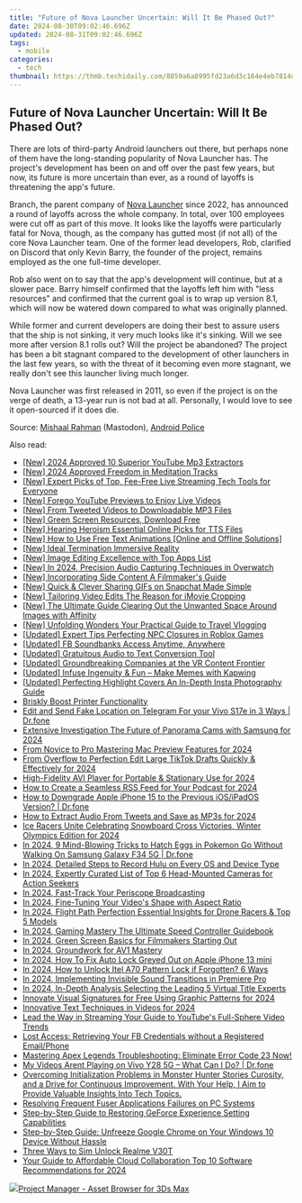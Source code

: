 ```yaml
---
title: "Future of Nova Launcher Uncertain: Will It Be Phased Out?"
date: 2024-08-30T09:02:46.696Z
updated: 2024-08-31T09:02:46.696Z
tags:
  - mobile
categories:
  - tech
thumbnail: https://thmb.techidaily.com/8859a6a8995fd23a6d3c164e4eb7814defea1c5b86ac3b09d9d752ad915284f4.jpg
---
```


## Future of Nova Launcher Uncertain: Will It Be Phased Out?

There are lots of third-party Android launchers out there, but perhaps none of them have the long-standing popularity of Nova Launcher has. The project's development has been on and off over the past few years, but now, its future is more uncertain than ever, as a round of layoffs is threatening the app's future.

 Branch, the parent company of [Nova Launcher](https://static1.howtogeekimages.com/wordpress/wp-content/uploads/2023/10/53154206617%5F77f1de5022%5Fo.jpg?q=50&fit=crop&w=1100&h=618&dpr=1.5) since 2022, has announced a round of layoffs across the whole company. In total, over 100 employees were cut off as part of this move. It looks like the layoffs were particularly fatal for Nova, though, as the company has gutted most (if not all) of the core Nova Launcher team. One of the former lead developers, Rob, clarified on Discord that only Kevin Barry, the founder of the project, remains employed as the one full-time developer.

 Rob also went on to say that the app's development will continue, but at a slower pace. Barry himself confirmed that the layoffs left him with "less resources" and confirmed that the current goal is to wrap up version 8.1, which will now be watered down compared to what was originally planned.

 While former and current developers are doing their best to assure users that the ship is not sinking, it very much looks like it's sinking. Will we see more after version 8.1 rolls out? Will the project be abandoned? The project has been a bit stagnant compared to the development of other launchers in the last few years, so with the threat of it becoming even more stagnant, we really don't see this launcher living much longer.

 Nova Launcher was first released in 2011, so even if the project is on the verge of death, a 13-year run is not bad at all. Personally, I would love to see it open-sourced if it does die.

 Source: [Mishaal Rahman](https://androiddev.social/@MishaalRahman/112927273258254053) (Mastodon), [Android Police](https://www.androidpolice.com/nova-launcher-future-uncertain-layoffs-slash-core-dev-team/)

<ins class="adsbygoogle"
     style="display:block"
     data-ad-format="autorelaxed"
     data-ad-client="ca-pub-7571918770474297"
     data-ad-slot="1223367746"></ins>



<ins class="adsbygoogle"
     style="display:block"
     data-ad-client="ca-pub-7571918770474297"
     data-ad-slot="8358498916"
     data-ad-format="auto"
     data-full-width-responsive="true"></ins>

<span class="atpl-alsoreadstyle">Also read:</span>
<div><ul>
<li><a href="https://youtube-sure.techidaily.com/024-approved-10-superior-youtube-mp3-extractors/"><u>[New] 2024 Approved  10 Superior YouTube Mp3 Extractors</u></a></li>
<li><a href="https://article-tips.techidaily.com/new-2024-approved-freedom-in-meditation-tracks/"><u>[New] 2024 Approved  Freedom in Meditation Tracks</u></a></li>
<li><a href="https://some-knowledge.techidaily.com/new-expert-picks-of-top-fee-free-live-streaming-tech-tools-for-everyone/"><u>[New] Expert Picks of Top, Fee-Free Live Streaming Tech Tools for Everyone</u></a></li>
<li><a href="https://some-knowledge.techidaily.com/new-forego-youtube-previews-to-enjoy-live-videos/"><u>[New] Forego YouTube Previews to Enjoy Live Videos</u></a></li>
<li><a href="https://some-knowledge.techidaily.com/new-from-tweeted-videos-to-downloadable-mp3-files/"><u>[New] From Tweeted Videos to Downloadable MP3 Files</u></a></li>
<li><a href="https://some-knowledge.techidaily.com/new-green-screen-resources-download-free/"><u>[New] Green Screen Resources, Download Free</u></a></li>
<li><a href="https://some-knowledge.techidaily.com/new-hearing-heroism-essential-online-picks-for-tts-files/"><u>[New] Hearing Heroism  Essential Online Picks for TTS Files</u></a></li>
<li><a href="https://some-knowledge.techidaily.com/new-how-to-use-free-text-animations-online-and-offline-solutions/"><u>[New] How to Use Free Text Animations [Online and Offline Solutions]</u></a></li>
<li><a href="https://some-knowledge.techidaily.com/new-ideal-termination-immersive-reality/"><u>[New] Ideal Termination  Immersive Reality</u></a></li>
<li><a href="https://some-knowledge.techidaily.com/new-image-editing-excellence-with-top-apps-list/"><u>[New] Image Editing Excellence with Top Apps List</u></a></li>
<li><a href="https://screen-mirroring-recording.techidaily.com/new-in-2024-precision-audio-capturing-techniques-in-overwatch/"><u>[New] In 2024, Precision Audio Capturing Techniques in Overwatch</u></a></li>
<li><a href="https://some-knowledge.techidaily.com/new-incorporating-side-content-a-filmmakers-guide/"><u>[New] Incorporating Side Content  A Filmmaker's Guide</u></a></li>
<li><a href="https://snapchat-videos.techidaily.com/new-quick-and-clever-sharing-gifs-on-snapchat-made-simple/"><u>[New] Quick & Clever  Sharing GIFs on Snapchat Made Simple</u></a></li>
<li><a href="https://some-tips.techidaily.com/new-tailoring-video-edits-the-reason-for-imovie-cropping/"><u>[New] Tailoring Video Edits  The Reason for iMovie Cropping</u></a></li>
<li><a href="https://some-guidance.techidaily.com/new-the-ultimate-guide-clearing-out-the-unwanted-space-around-images-with-affinity/"><u>[New] The Ultimate Guide  Clearing Out the Unwanted Space Around Images with Affinity</u></a></li>
<li><a href="https://facebook-record-videos.techidaily.com/new-unfolding-wonders-your-practical-guide-to-travel-vlogging/"><u>[New] Unfolding Wonders  Your Practical Guide to Travel Vlogging</u></a></li>
<li><a href="https://some-knowledge.techidaily.com/updated-expert-tips-perfecting-npc-closures-in-roblox-games/"><u>[Updated] Expert Tips  Perfecting NPC Closures in Roblox Games</u></a></li>
<li><a href="https://facebook-clips.techidaily.com/updated-fb-soundbanks-access-anytime-anywhere/"><u>[Updated] FB Soundbanks  Access Anytime, Anywhere</u></a></li>
<li><a href="https://some-knowledge.techidaily.com/updated-gratuitous-audio-to-text-conversion-tool/"><u>[Updated] Gratuitous Audio to Text Conversion Tool</u></a></li>
<li><a href="https://some-knowledge.techidaily.com/updated-groundbreaking-companies-at-the-vr-content-frontier/"><u>[Updated] Groundbreaking Companies at the VR Content Frontier</u></a></li>
<li><a href="https://some-knowledge.techidaily.com/updated-infuse-ingenuity-and-fun-make-memes-with-kapwing/"><u>[Updated] Infuse Ingenuity & Fun – Make Memes with Kapwing</u></a></li>
<li><a href="https://instagram-video-recordings.techidaily.com/updated-perfecting-highlight-covers-an-in-depth-insta-photography-guide/"><u>[Updated] Perfecting Highlight Covers  An In-Depth Insta Photography Guide</u></a></li>
<li><a href="https://windows11.techidaily.com/briskly-boost-printer-functionality/"><u>Briskly Boost Printer Functionality</u></a></li>
<li><a href="https://location-social.techidaily.com/edit-and-send-fake-location-on-telegram-for-your-vivo-s17e-in-3-ways-drfone-by-drfone-virtual-android/"><u>Edit and Send Fake Location on Telegram For your Vivo S17e in 3 Ways | Dr.fone</u></a></li>
<li><a href="https://some-knowledge.techidaily.com/extensive-investigation-the-future-of-panorama-cams-with-samsung-for-2024/"><u>Extensive Investigation  The Future of Panorama Cams with Samsung for 2024</u></a></li>
<li><a href="https://some-knowledge.techidaily.com/from-novice-to-pro-mastering-mac-preview-features-for-2024/"><u>From Novice to Pro  Mastering Mac Preview Features for 2024</u></a></li>
<li><a href="https://some-knowledge.techidaily.com/from-overflow-to-perfection-edit-large-tiktok-drafts-quickly-and-effectively-for-2024/"><u>From Overflow to Perfection  Edit Large TikTok Drafts Quickly & Effectively for 2024</u></a></li>
<li><a href="https://some-knowledge.techidaily.com/high-fidelity-avi-player-for-portable-and-stationary-use-for-2024/"><u>High-Fidelity AVI Player for Portable & Stationary Use for 2024</u></a></li>
<li><a href="https://some-knowledge.techidaily.com/how-to-create-a-seamless-rss-feed-for-your-podcast-for-2024/"><u>How to Create a Seamless RSS Feed for Your Podcast for 2024</u></a></li>
<li><a href="https://techidaily.com/how-to-downgrade-apple-iphone-15-to-the-previous-iosipados-version-drfone-by-drfone-ios-system-repair-ios-system-repair/"><u>How to Downgrade Apple iPhone 15 to the Previous iOS/iPadOS Version? | Dr.fone</u></a></li>
<li><a href="https://some-knowledge.techidaily.com/how-to-extract-audio-from-tweets-and-save-as-mp3s-for-2024/"><u>How to Extract Audio From Tweets and Save as MP3s for 2024</u></a></li>
<li><a href="https://some-knowledge.techidaily.com/ice-racers-unite-celebrating-snowboard-cross-victories-winter-olympics-edition-for-2024/"><u>Ice Racers Unite  Celebrating Snowboard Cross Victories, Winter Olympics Edition for 2024</u></a></li>
<li><a href="https://change-location.techidaily.com/in-2024-9-mind-blowing-tricks-to-hatch-eggs-in-pokemon-go-without-walking-on-samsung-galaxy-f34-5g-drfone-by-drfone-virtual-android/"><u>In 2024, 9 Mind-Blowing Tricks to Hatch Eggs in Pokemon Go Without Walking On Samsung Galaxy F34 5G | Dr.fone</u></a></li>
<li><a href="https://remote-screen-capture.techidaily.com/in-2024-detailed-steps-to-record-hulu-on-every-os-and-device-type/"><u>In 2024, Detailed Steps to Record Hulu on Every OS and Device Type</u></a></li>
<li><a href="https://some-knowledge.techidaily.com/in-2024-expertly-curated-list-of-top-6-head-mounted-cameras-for-action-seekers/"><u>In 2024, Expertly Curated List of Top 6 Head-Mounted Cameras for Action Seekers</u></a></li>
<li><a href="https://some-knowledge.techidaily.com/in-2024-fast-track-your-periscope-broadcasting/"><u>In 2024, Fast-Track Your Periscope Broadcasting</u></a></li>
<li><a href="https://some-knowledge.techidaily.com/in-2024-fine-tuning-your-videos-shape-with-aspect-ratio/"><u>In 2024, Fine-Tuning Your Video's Shape with Aspect Ratio</u></a></li>
<li><a href="https://some-knowledge.techidaily.com/in-2024-flight-path-perfection-essential-insights-for-drone-racers-and-top-5-models/"><u>In 2024, Flight Path Perfection  Essential Insights for Drone Racers & Top 5 Models</u></a></li>
<li><a href="https://some-knowledge.techidaily.com/in-2024-gaming-mastery-the-ultimate-speed-controller-guidebook/"><u>In 2024, Gaming Mastery  The Ultimate Speed Controller Guidebook</u></a></li>
<li><a href="https://fox-boxes.techidaily.com/in-2024-green-screen-basics-for-filmmakers-starting-out/"><u>In 2024, Green Screen Basics for Filmmakers Starting Out</u></a></li>
<li><a href="https://some-knowledge.techidaily.com/in-2024-groundwork-for-av1-mastery/"><u>In 2024, Groundwork for AV1 Mastery</u></a></li>
<li><a href="https://ios-unlock.techidaily.com/in-2024-how-to-fix-auto-lock-greyed-out-on-apple-iphone-13-mini-by-drfone-ios/"><u>In 2024, How To Fix Auto Lock Greyed Out on Apple iPhone 13 mini</u></a></li>
<li><a href="https://unlock-android.techidaily.com/in-2024-how-to-unlock-itel-a70-pattern-lock-if-forgotten-6-ways-by-drfone-android/"><u>In 2024, How to Unlock Itel A70 Pattern Lock if Forgotten? 6 Ways</u></a></li>
<li><a href="https://some-knowledge.techidaily.com/in-2024-implementing-invisible-sound-transitions-in-premiere-pro/"><u>In 2024, Implementing Invisible Sound Transitions in Premiere Pro</u></a></li>
<li><a href="https://some-knowledge.techidaily.com/in-2024-in-depth-analysis-selecting-the-leading-5-virtual-title-experts/"><u>In 2024, In-Depth Analysis  Selecting the Leading 5 Virtual Title Experts</u></a></li>
<li><a href="https://some-knowledge.techidaily.com/innovate-visual-signatures-for-free-using-graphic-patterns-for-2024/"><u>Innovate Visual Signatures for Free Using Graphic Patterns for 2024</u></a></li>
<li><a href="https://some-knowledge.techidaily.com/innovative-text-techniques-in-videos-for-2024/"><u>Innovative Text Techniques in Videos for 2024</u></a></li>
<li><a href="https://youtube-videos.techidaily.com/lead-the-way-in-streaming-your-guide-to-youtubes-full-sphere-video-trends/"><u>Lead the Way in Streaming  Your Guide to YouTube's Full-Sphere Video Trends</u></a></li>
<li><a href="https://tech-recovery.techidaily.com/lost-access-retrieving-your-fb-credentials-without-a-registered-emailphone/"><u>Lost Access: Retrieving Your FB Credentials without a Registered Email/Phone</u></a></li>
<li><a href="https://win-blog.techidaily.com/mastering-apex-legends-troubleshooting-eliminate-error-code-23-now/"><u>Mastering Apex Legends Troubleshooting: Eliminate Error Code 23 Now!</u></a></li>
<li><a href="https://fix-guide.techidaily.com/my-videos-arent-playing-on-vivo-y28-5g-what-can-i-do-drfone-by-drfone-fix-android-problems-fix-android-problems/"><u>My Videos Arent Playing on Vivo Y28 5G – What Can I Do? | Dr.fone</u></a></li>
<li><a href="https://win-answers.techidaily.com/overcoming-initialization-problems-in-monster-hunter-stories-curosity-and-a-drive-for-continuous-improvement-with-your-help-i-aim-to-provide-valuable-insigh399/"><u>Overcoming Initialization Problems in Monster Hunter Stories Curosity, and a Drive for Continuous Improvement. With Your Help, I Aim to Provide Valuable Insights Into Tech Topics.</u></a></li>
<li><a href="https://program-issues.techidaily.com/resolving-frequent-fuser-applications-failures-on-pc-systems/"><u>Resolving Frequent Fuser Applications Failures on PC Systems</u></a></li>
<li><a href="https://common-error.techidaily.com/step-by-step-guide-to-restoring-geforce-experience-setting-capabilities/"><u>Step-by-Step Guide to Restoring GeForce Experience Setting Capabilities</u></a></li>
<li><a href="https://win-solutions.techidaily.com/step-by-step-guide-unfreeze-google-chrome-on-your-windows-10-device-without-hassle/"><u>Step-by-Step Guide: Unfreeze Google Chrome on Your Windows 10 Device Without Hassle</u></a></li>
<li><a href="https://sim-unlock.techidaily.com/three-ways-to-sim-unlock-realme-v30t-by-drfone-android/"><u>Three Ways to Sim Unlock Realme V30T</u></a></li>
<li><a href="https://screen-activity-recording.techidaily.com/your-guide-to-affordable-cloud-collaboration-top-10-software-recommendations-for-2024/"><u>Your Guide to Affordable Cloud Collaboration  Top 10 Software Recommendations for 2024</u></a></li>
</ul></div>

<!-- affiliate ads begin -->
<a href="https://secure.2checkout.com/order/checkout.php?PRODS=4709458&QTY=1&AFFILIATE=108875&CART=1"><img src="https://3d-kstudio.com/wp-content/uploads/2019/10/Project-Manager-version-3-1600x900-768x419.jpg" border="0">Project Manager - Asset Browser for 3Ds Max</a>
<!-- affiliate ads end -->
